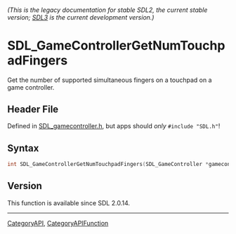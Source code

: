 ###### (This is the legacy documentation for stable SDL2, the current stable version; [SDL3](https://wiki.libsdl.org/SDL3/) is the current development version.)
# SDL_GameControllerGetNumTouchpadFingers

Get the number of supported simultaneous fingers on a touchpad on a game controller.

## Header File

Defined in [SDL_gamecontroller.h](https://github.com/libsdl-org/SDL/blob/SDL2/include/SDL_gamecontroller.h), but apps should _only_ `#include "SDL.h"`!

## Syntax

```c
int SDL_GameControllerGetNumTouchpadFingers(SDL_GameController *gamecontroller, int touchpad);

```

## Version

This function is available since SDL 2.0.14.

----
[CategoryAPI](CategoryAPI), [CategoryAPIFunction](CategoryAPIFunction)

